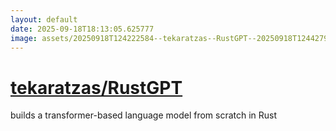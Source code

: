 ```yaml
---
layout: default
date: 2025-09-18T18:13:05.625777
image: assets/20250918T124222584--tekaratzas--RustGPT--20250918T124427973--cropped.png
---
```


# [tekaratzas/RustGPT](https://github.com/tekaratzas/RustGPT)

builds a transformer-based language model from scratch in Rust
